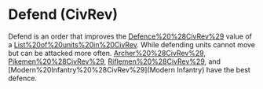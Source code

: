 # Defend (CivRev)

Defend is an order that improves the [Defence%20%28CivRev%29](defence) value of a [List%20of%20units%20in%20CivRev](unit). While defending units cannot move but can be attacked more often. [Archer%20%28CivRev%29](Archers), [Pikemen%20%28CivRev%29](Pikemen), [Riflemen%20%28CivRev%29](Riflemen), and [Modern%20Infantry%20%28CivRev%29](Modern Infantry) have the best defence.